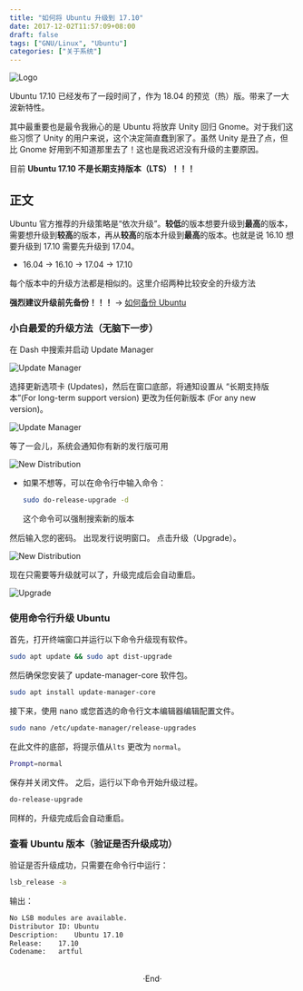 ```yaml
---
title: "如何将 Ubuntu 升级到 17.10"
date: 2017-12-02T11:57:09+08:00
draft: false
tags: ["GNU/Linux", "Ubuntu"]
categories: ["关于系统"]
---
```


<img src="https://mogeko.github.io/images/009/logo.png"  alt="Logo"  style="border:0" />

Ubuntu 17.10 已经发布了一段时间了，作为 18.04 的预览（热）版。带来了一大波新特性。

其中最重要也是最令我揪心的是 Ubuntu 将放弃 Unity 回归 Gnome。对于我们这些习惯了 Unity 的用户来说，这个决定简直蠢到家了。虽然 Unity 是丑了点，但比 Gnome 好用到不知道那里去了！这也是我迟迟没有升级的主要原因。

目前 **Ubuntu 17.10 不是长期支持版本（LTS）！！！**

<!-- more -->

## 正文

Ubuntu 官方推荐的升级策略是“依次升级”。**较低**的版本想要升级到**最高**的版本，需要想升级到**较高**的版本，再从**较高**的版本升级到**最高**的版本。也就是说 16.10 想要升级到 17.10 需要先升级到 17.04。

- 16.04 -> 16.10 -> 17.04 -> 17.10

每个版本中的升级方法都是相似的。这里介绍两种比较安全的升级方法

**强烈建议升级前先备份！！！** -> [如何备份 Ubuntu](http://www.jianshu.com/p/b73e8011b828)

### 小白最爱的升级方法（无脑下一步）

在 Dash 中搜索并启动 Update Manager

<img alt="Update Manager" src="https://mogeko.github.io/images/009/Upgrade_1.png">

选择更新选项卡 (Updates)，然后在窗口底部，将通知设置从 “长期支持版本”(For long-term support version) 更改为任何新版本 (For any new version)。

<img alt="Update Manager" src="https://mogeko.github.io/images/009/Upgrade_2.png">

等了一会儿，系统会通知你有新的发行版可用

<img alt="New Distribution" src="https://mogeko.github.io/images/009/Upgrade_3.png">

- 如果不想等，可以在命令行中输入命令：

  ```bash
  sudo do-release-upgrade -d
  ```

  这个命令可以强制搜索新的版本

然后输入您的密码。 出现发行说明窗口。 点击升级（Upgrade）。

<img alt="New Distribution" src="https://mogeko.github.io/images/009/Upgrade_4.png">

现在只需要等升级就可以了，升级完成后会自动重启。

<img alt="Upgrade" src="https://mogeko.github.io/images/009/Upgrade_5.png">

### 使用命令行升级 Ubuntu

首先，打开终端窗口并运行以下命令升级现有软件。

```bash
sudo apt update && sudo apt dist-upgrade
```

然后确保您安装了 update-manager-core 软件包。

```bash
sudo apt install update-manager-core
```

接下来，使用 nano 或您首选的命令行文本编辑器编辑配置文件。

```bash
sudo nano /etc/update-manager/release-upgrades
```

在此文件的底部，将提示值从`lts` 更改为 `normal`。

```bash
Prompt=normal
```

保存并关闭文件。 之后，运行以下命令开始升级过程。

```bash
do-release-upgrade
```

同样的，升级完成后会自动重启。

### 查看 Ubuntu 版本（验证是否升级成功）

验证是否升级成功，只需要在命令行中运行：

```bash
lsb_release -a
```

输出：

```bash
No LSB modules are available.
Distributor ID:	Ubuntu
Description:	Ubuntu 17.10
Release:	17.10
Codename:	artful
```




<br>

<center>  ·End·  </center>